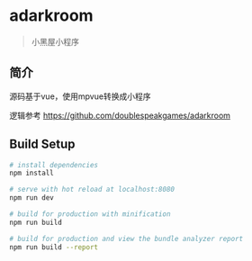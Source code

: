 # adarkroom

> 小黑屋小程序

## 简介

源码基于vue，使用mpvue转换成小程序

逻辑参考 https://github.com/doublespeakgames/adarkroom

## Build Setup

``` bash
# install dependencies
npm install

# serve with hot reload at localhost:8080
npm run dev

# build for production with minification
npm run build

# build for production and view the bundle analyzer report
npm run build --report
```
